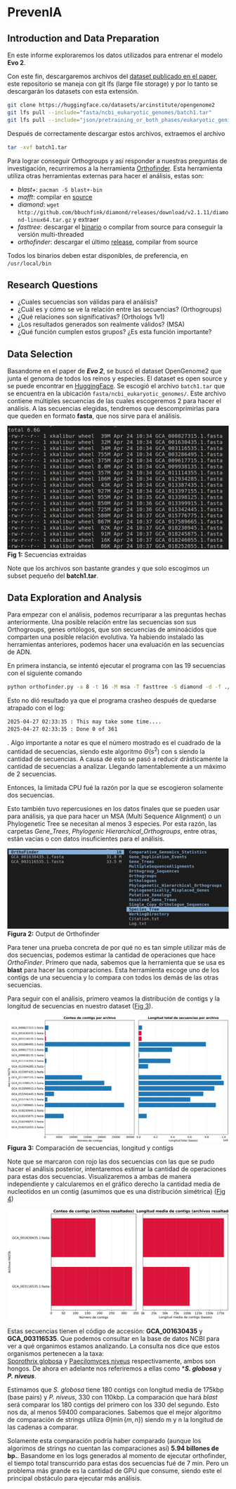 # PrevenIA

## Introduction and Data Preparation

En este informe exploraremos los datos utilizados para entrenar el modelo **Evo 2**.

Con este fin, descargaremos archivos del [dataset publicado en el paper](https://huggingface.co/datasets/arcinstitute/opengenome2/tree/main), este repositorio se maneja con git lfs (large file storage) y por lo tanto se descargarán los datasets con esta extensión.

```bash
git clone https://huggingface.co/datasets/arcinstitute/opengenome2
git lfs pull --include="fasta/ncbi_eukaryotic_genomes/batch1.tar"
git lfs pull --include="json/pretraining_or_both_phases/eukaryotic_genic_windows/windows_5kb_test_chunk1.jsonl.gz"
```

Después de correctamente descargar estos archivos, extraemos el archivo

```bash
tar -xvf batch1.tar
```

Para lograr conseguir Orthogroups y así responder a nuestras preguntas de investigación, recurriremos a la herramienta [Orthofinder](https://github.com/davidemms/OrthoFinder/). 
Esta herramienta utiliza otras herramientas externas para hacer el análisis, estas son: 

+ *blast+*: ```pacman -S blast+-bin```
+ *mafft*: compilar en [source](https://github.com/GSLBiotech/mafft#)
+ *diamond*: ```wget http://github.com/bbuchfink/diamond/releases/download/v2.1.11/diamond-linux64.tar.gz``` y extraer
+ *fasttree*: descargar el [binario](https://morgannprice.github.io/fasttree/FastTree) o compilar from source para conseguir la versión multi-threaded
+ *orthofinder*: descargar el último [release](https://github.com/davidemms/OrthoFinder/releases), compilar from source

Todos los binarios deben estar disponibles, de preferencia, en ```/usr/local/bin```


## Research Questions

- ¿Cuales secuencias son válidas para el análisis?
- ¿Cuál es y cómo se ve la relación entre las secuencias? (Orthogroups)
- ¿Qué relaciones son significativas? (Orthologs 1v1)
- ¿Los resultados generados son realmente válidos? (MSA)
- ¿Qué función cumplen estos grupos? ¿Es esta función importante?


## Data Selection 

Basandome en el paper de  ***Evo 2***, se buscó el dataset OpenGenome2 que junta el genoma de todos los reinos y especies. 
El dataset es open source y se puede encontrar en [HuggingFace](https://huggingface.co/datasets/arcinstitute/opengenome2/tree/main). 
Se escogió el archivo ```batch1.tar``` que se encuentra en la ubicación ```fasta/ncbi_eukaryotic_genomes/```. 
Este archivo contiene múltiples secuencias de las cuales escogeremos 2 para hacer el análisis.
A las secuencias elegidas, tendremos que descomprimirlas para que queden en formato **fasta**, que nos sirve para el análisis.

![fasta_files](assets/sequences_extracted.png)
**Fig 1:** Secuencias extraidas

Note que los archivos son bastante grandes y que solo escogimos un subset pequeño del **batch1.tar**.

## Data Exploration and Analysis

Para empezar con el análisis, podemos recurriparar a las preguntas hechas anteriormente. 
Una posible relación entre las secuencias son sus Orthogroups, genes ortólogos, que son secuencias de aminoácidos que comparten 
una posible relación evolutiva. Ya habiendo instalado las herramientas anteriores, podemos hacer una evaluación en las secuencias de ADN.

En primera instancia, se intentó ejecutar el programa con las 19 secuencias con el siguiente comando

```bash
python orthofinder.py -a 8 -t 16 -M msa -T fasttree -S diamond -d -f ./batch1/ --fewer-files
```

Esto no dió resultado ya que el programa crasheo después de quedarse atrapado con el log: 

```bash
2025-04-27 02:33:35 : This may take some time....
2025-04-27 02:33:35 : Done 0 of 361 
```

. Algo importante a notar es que el número mostrado es el cuadrado de la cantidad de secuencias, siendo este algoritmo $\Theta(s^2)$ con s siendo la cantidad de secuencias. A causa de esto se pasó a reducir drásticamente la cantidad de secuencias a analizar. Llegando lamentablemente a un máximo de 2 secuencias. 

Entonces, la limitada CPU fué la razón por la que se escogieron solamente dos secuencias.

Esto también tuvo repercusiones en los datos finales que se pueden usar para análisis, ya que para hacer un 
MSA (Multi Sequence Alignment) o un Phylogenetic Tree se necesitan al menos 3 especies. 
Por esta razón, las carpetas *Gene_Trees*, *Phylogenic Hierarchical_Orthogroups*, entre otras, están vacias o con datos insuficientes para el análisis.

![out_orthofinder](assets/out_orthofiner.png "OrthoFinder output")
**Figura 2:** Output de Orthofinder


Para tener una prueba concreta de por qué no es tan simple utilizar más de dos secuencias, podemos estimar la cantidad de operaciones que hace *OrthoFinder*. 
Primero que nada, sabemos que la herramienta que se usa es **blast** para hacer las comparaciones. Esta herramienta escoge uno de los contigs de una secuencia y lo compara con todos los demás de las otras secuencias.

Para seguir con el análisis, primero veamos la distribución de contigs y la longitud de secuencias en nuestro dataset ([Fig 3](assets/fig1.png)).

![fig3](assets/fig1.png)
**Figura 3:** Comparación de secuencias, longitud y contigs

Note que se marcaron con rojo las dos secuencias con las que se pudo hacer el análisis posterior, intentaremos estimar la cantidad de operaciones para estas dos secuencias. Visualizaremos a ambas de manera independiente y calcularemos en el gráfico derecho la cantidad media de nucleotidos en un contig (asumimos que es una distribución simétrica) ([Fig 4](assets/fig2.png))

![fig4](assets/fig2.png)

Estas secuencias tienen el código de accesión: **GCA_001630435** y **GCA_003116535**. Que podemos consultar en la base de datos
NCBI para ver a qué organimos estamos analizando. 
La consulta nos dice que estos organismos pertenecen a la taxa:  
[Sporothrix globosa](https://www.ncbi.nlm.nih.gov/datasets/genome/GCA_001630435.1/) y [Paecilomyces niveus](https://www.ncbi.nlm.nih.gov/datasets/genome/GCA_003116535.1/) respectivamente, ambos son hongos. 
De ahora en adelante nos referiremos a ellas como 
****S. globosa*** y ***P. niveus***.

Estimamos que *S. globosa* tiene 180 contigs con longitud media de 175kbp (base pairs) y *P. niveus*, 330 con 110kbp.
La comparación que hará *blast* será comparar los 180 contigs del primero con los 330 del segundo. Esto nos da, al menos 59400 comparaciones. Sabemos que el mejor algoritmo de comparación de strings utiliza $\Theta(\min\{m,n\})$ siendo m y n la longitud de las cadenas a comparar.

Solamente esta comparación podría haber comparado (aunque los algorimos de strings no cuentan las comparaciones así) **5.94 billones de bp.**. Basandome en los logs generados al momento de ejecutar orthofinder, el tiempo total transcurrido para estas dos secuencias fué de 7 min. Pero un problema más grande es la cantidad de GPU que consume, siendo este el principal obstáculo para ejecutar más análisis.








